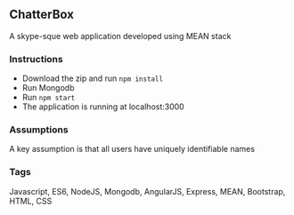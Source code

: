 ## ChatterBox

A skype-sque web application developed using MEAN stack

### Instructions

- Download the zip and run `npm install`
- Run Mongodb
- Run `npm start`
- The application is running at localhost:3000

### Assumptions 

A key assumption is that all users have uniquely identifiable names

### Tags 
Javascript, ES6, NodeJS, Mongodb, AngularJS, Express, MEAN, Bootstrap, HTML, CSS